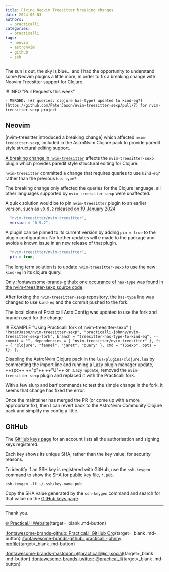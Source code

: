 ```yaml
---
title: Fixing Neovim Treesitter breaking changes
date: 2024-06-03
authors:
  - practicalli
categories:
  - practicalli
tags:
  - neovim
  - astronvim
  - github
  - ssh
---
```



The sun is out, the sky is blue... and I had the opportunity to understand some Neovim plugins a little more, in order to fix a breaking change with Neovim Treesitter support for Clojure.

!!! INFO "Pull Requests this week"

    - MERGED: [#7 queries: clojure has-type? updated to kind-eq?](https://github.com/PaterJason/nvim-treesitter-sexp/pull/7) for nvim-treesitter-sexp project

<!-- more -->

## Neovim

[nvim-treesitter introduced a breaking change] which affected `nvim-treesitter-sexp`, included in the AstroNvim Clojure pack to provide paredit style structural editing support.

[A breaking change in `nvim-treesitter`](https://github.com/nvim-treesitter/nvim-treesitter/commit/a80fe081b4c5890980561e0de2458f64aaffbfc7) affects the `nvim-treesitter-sexp` plugin which provides paredit style structural editing for Clojure.

`nvim-treesitter` committed a change that requires queries to use `kind-eq?` rather than the previous `has-type?`.

The breaking change only affected the queries for the Clojure language, all other languages supported by `nvim-treesitter-sexp` were unaffected.

A quick solution would be to pin `nvim-treesitter` plugin to an earlier version, such as [`v0.9.2` released on 19 January 2024](https://github.com/nvim-treesitter/nvim-treesitter/releases/tag/v0.9.2)

```lua
  "nvim-treesitter/nvim-treesitter",
  version = "0.9.2",
```

A plugin can be pinned to its current version by adding `pin = true` to the plugin configuration.  No further updates will e made to the package and avoids a known issue in an new release of that plugin.

```lua
  "nvim-treesitter/nvim-treesitter",
  pin = true,
```

The long term solution is to update `nvim-treesitter-sexp` to use the new `kind-eq` in its clojure query.

Only [:fontawesome-brands-github: one occurance of `has-type` was found in the nvim-treesitter-sexp source code](https://github.com/PaterJason/nvim-treesitter-sexp/blob/master/queries/clojure/sexp.scm#L42).

After forking the `nvim-treesitter-sexp` repository, the `has-type` line was changed to use `kind-eq` and the commit pushed to the fork.

The local clone of Practicall Asto Config was updated to use the fork and branch used for the change

!!! EXAMPLE "Using Practicalli fork of nvim-treesitter-sexp"
    ```
      {
        -- "PaterJason/nvim-treesitter-sexp",
        "practicalli-johnny/nvim-treesitter-sexp-fork",
        branch = "treesitter-has-type-to-kind-eq",
        -- commit = "",
        dependencies = { "nvim-treesitter/nvim-treesitter" },
        ft = { "clojure", "fennel", "janet", "query" },
        cmd = "TSSexp",
        opts = {},
      },
    ```

Disabling the AstroNvim Clojure pack in the `lua/plugins/clojure.lua` by commenting the import line and running a Lazy plugin manager update, ++spc++ ++"p"++ ++"U"++ or `:Lazy update`, removed the `nvim-treesitter-sexp` plugin and replaced it with the Practicalli fork.

With a few slurp and barf commands to test the simple change in the fork, it seems that change has fixed the error.

Once the maintainer has merged the PR (or come up with a more appropriate fix), then I can revert back to the AstroNvim Community Clojure pack and simplify my config a little.


## GitHub

The [GitHub keys page](https://github.com/settings/keys) for an account lists all the authorisation and signing keys registered.

Each key shows its unique SHA, rather than the key value, for security reasons.

To identify if an SSH key is registered with GitHub, use the `ssh-keygen` command to show the SHA for public key file, `*.pub`.

```shell
ssh-keygen -lf ~/.ssh/key-name.pub
```

Copy the SHA value generated by the `ssh-keygen` command and search for that value on the [GitHub keys page](https://github.com/settings/keys).


---
Thank you.

[:globe_with_meridians: Practical.li Website](https://practical.li){target=_blank .md-button}

[:fontawesome-brands-github: Practical.li GitHub Org](https://github.com/practicalli){target=_blank .md-button}
[:fontawesome-brands-github: practicalli-johnny profile](https://github.com/practicalli-johnny){target=_blank .md-button}

[:fontawesome-brands-mastodon: @practicalli@clj.social](https://clj.social/@practicalli){target=_blank .md-button}
[:fontawesome-brands-twitter: @practical_li](https://twitter.com/practcial_li){target=_blank .md-button}
